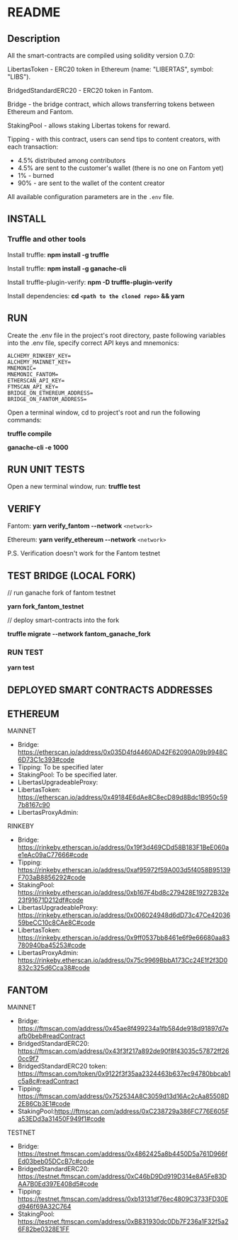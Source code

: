 # README

## Description
All the smart-contracts are compiled using solidity version 0.7.0:

LibertasToken - ERC20 token in Ethereum (name: "LIBERTAS", symbol: "LIBS").

BridgedStandardERC20 - ERC20 token in Fantom.

Bridge - the bridge contract, which allows transferring tokens between Ethereum and Fantom.

StakingPool - allows staking Libertas tokens for reward.

Tipping - with this contract, users can send tips to content creators, with each transaction:
- 4.5% distributed among contributors
- 4.5% are sent to the customer's wallet (there is no one on Fantom yet)
- 1% - burned
- 90% - are sent to the wallet of the content creator

All available configuration parameters are in the `.env` file.

## INSTALL
### Truffle and other tools
Install truffle: **npm install -g truffle**

Install truffle: **npm install -g ganache-cli**

Install truffle-plugin-verify: **npm -D truffle-plugin-verify**

Install dependencies: **cd `<path to the cloned repo>` && yarn**

## RUN
Create the .env file in the project's root directory,
paste following variables into the .env file, specify correct API keys and mnemonics:
```
ALCHEMY_RINKEBY_KEY=
ALCHEMY_MAINNET_KEY=
MNEMONIC=
MNEMONIC_FANTOM=
ETHERSCAN_API_KEY=
FTMSCAN_API_KEY=
BRIDGE_ON_ETHEREUM_ADDRESS=
BRIDGE_ON_FANTOM_ADDRESS=
```

Open a terminal window, cd to project's root and run the following commands:

**truffle compile**

**ganache-cli -e 1000**

## RUN UNIT TESTS
Open a new terminal window, run: **truffle test**

## VERIFY
Fantom: **yarn verify_fantom --network** `<network>`

Ethereum: **yarn verify_ethereum --network** `<network>`

P.S. Verification doesn't work for the Fantom testnet

## TEST BRIDGE (LOCAL FORK)
// run ganache fork of fantom testnet

**yarn fork_fantom_testnet**

// deploy smart-contracts into the fork

**truffle migrate --network fantom_ganache_fork**

### RUN TEST

**yarn test**

## DEPLOYED SMART CONTRACTS ADDRESSES

## ETHEREUM 
MAINNET
* Bridge: https://etherscan.io/address/0x035D4fd4460AD42F62090A09b9948C6D73C1c393#code
* Tipping:  To be specified later
* StakingPool: To be specified later.
* LibertasUpgradeableProxy: 
* LibertasToken: https://etherscan.io/address/0x49184E6dAe8C8ecD89d8Bdc1B950c597b8167c90
* LibertasProxyAdmin: 

RINKEBY
* Bridge: https://rinkeby.etherscan.io/address/0x19f3d469CDd58B183F1BeE060ae1eAc09aC77666#code
* Tipping: https://rinkeby.etherscan.io/address/0xaf95972f59A003d5f4058B95139F703aB8856292#code
* StakingPool: https://rinkeby.etherscan.io/address/0xb167F4bd8c279428E19272B32e23f91671D212df#code
* LibertasUpgradeableProxy: https://rinkeby.etherscan.io/address/0x006024948d6dD73c47Ce4203659beCC10c8CAe8C#code
* LibertasToken: https://rinkeby.etherscan.io/address/0x9ff0537bb8461e6f9e66680aa83780940ba45253#code
* LibertasProxyAdmin: https://rinkeby.etherscan.io/address/0x75c9969BbbA173Cc24E1f2f3D0832c325d6Cca38#code

## FANTOM
MAINNET
* Bridge: https://ftmscan.com/address/0x45ae8f499234a1fb584de918d91897d7eafb0beb#readContract
* BridgedStandardERC20: https://ftmscan.com/address/0x43f3f217a892de90f8f43035c57872ff260cc9f7
* BridgedStandardERC20 token: https://ftmscan.com/token/0x9122f3f35aa2324463b637ec94780bbcab1c5a8c#readContract
* Tipping: https://ftmscan.com/address/0x752534A8C3059d13d16Ac2cAa85508D2E86Cb3E1#code
* StakingPool:https://ftmscan.com/address/0xC238729a386FC776E605Fa53EDd3a31450F949f1#code

TESTNET
* Bridge: https://testnet.ftmscan.com/address/0x4862425a8b4450D5a761D966fEd03beb05DCcB7c#code
* BridgedStandardERC20: https://testnet.ftmscan.com/address/0xC46bD9Dd919D314e8A5Fe83DAA7B0Ed397E408d5#code
* Tipping: https://testnet.ftmscan.com/address/0xb13131df76ec4809C3733FD30Ed946f69A32C764
* StakingPool: https://testnet.ftmscan.com/address/0xB831930dc0Db7F236a1F32f5a26F82be0328E1FF
